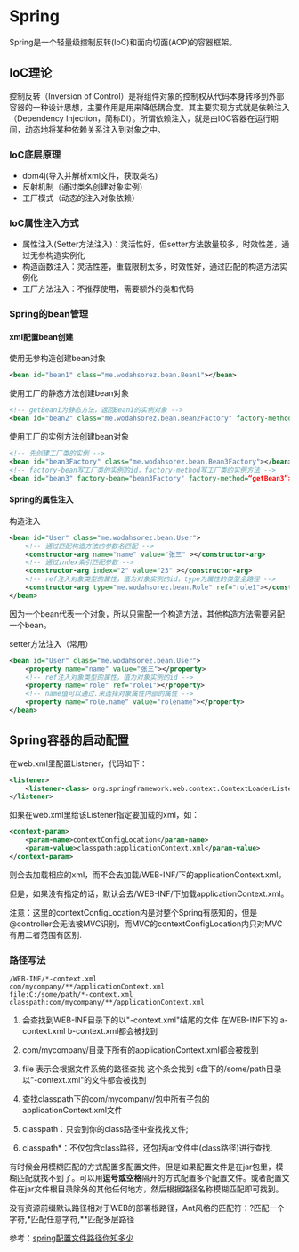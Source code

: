 # Spring

Spring是一个轻量级控制反转(IoC)和面向切面(AOP)的容器框架。

## IoC理论

控制反转（Inversion of Control）是将组件对象的控制权从代码本身转移到外部容器的一种设计思想，主要作用是用来降低耦合度。其主要实现方式就是依赖注入（Dependency Injection，简称DI）。所谓依赖注入，就是由IOC容器在运行期间，动态地将某种依赖关系注入到对象之中。

### IoC底层原理

- dom4j(导入并解析xml文件，获取类名)
- 反射机制（通过类名创建对象实例）
- 工厂模式（动态的注入对象依赖）


### IoC属性注入方式

- 属性注入(Setter方法注入)：灵活性好，但setter方法数量较多，时效性差，通过无参构造实例化
- 构造函数注入：灵活性差，重载限制太多，时效性好，通过匹配的构造方法实例化
- 工厂方法注入：不推荐使用，需要额外的类和代码

### Spring的bean管理

#### xml配置bean创建

使用无参构造创建bean对象

```xml
<bean id="bean1" class="me.wodahsorez.bean.Bean1"></bean>
```

使用工厂的静态方法创建bean对象

```xml
<!-- getBean1为静态方法，返回Bean1的实例对象 -->
<bean id="bean2" class="me.wodahsorez.bean.Bean2Factory" factory-method=“getBean2” ></bean>
```

使用工厂的实例方法创建bean对象

```xml
<!-- 先创建工厂类的实例 -->
<bean id="bean3Factory" class="me.wodahsorez.bean.Bean3Factory"></bean>
<!-- factory-bean写工厂类的实例的id，factory-method写工厂类的实例方法 -->
<bean id="bean3" factory-bean="bean3Factory" factory-method=“getBean3”></bean>
```

#### Spring的属性注入

构造注入

```xml
<bean id="User" class="me.wodahsorez.bean.User">
	<!-- 通过匹配构造方法的参数名匹配 -->
    <constructor-arg name="name" value="张三" ></constructor-arg>
    <!-- 通过index索引匹配参数 -->
    <constructor-arg index="2" value="23" ></constructor-arg>
    <!-- ref注入对象类型的属性，值为对象实例的id，type为属性的类型全路径 -->
    <constructor-arg type="me.wodahsorez.bean.Role" ref="role1"></constructor-arg>
</bean>
```

因为一个bean代表一个对象，所以只需配一个构造方法，其他构造方法需要另配一个bean。

setter方法注入（常用）

```xml
<bean id="User" class="me.wodahsorez.bean.User">
	<property name="name" value="张三"></property>
    <!-- ref注入对象类型的属性，值为对象实例的id -->
    <property name="role" ref="role1"></property>
    <!-- name值可以通过.来选择对象属性内部的属性 -->
    <property name="role.name" value="rolename"></property>
</bean>
```











## Spring容器的启动配置

在web.xml里配置Listener，代码如下：  

```xml
<listener>   
	<listener-class> org.springframework.web.context.ContextLoaderListener <listener-class >   
</listener>
```

如果在web.xml里给该Listener指定要加载的xml，如：

```xml
<context-param>
    <param-name>contextConfigLocation</param-name> 
    <param-value>classpath:applicationContext.xml</param-value>
</context-param>
```

则会去加载相应的xml，而不会去加载/WEB-INF/下的applicationContext.xml。

但是，如果没有指定的话，默认会去/WEB-INF/下加载applicationContext.xml。

注意：这里的contextConfigLocation内是对整个Spring有感知的，但是@controller会无法被MVC识别，而MVC的contextConfigLocation内只对MVC有用二者范围有区别.

### 路径写法

```
/WEB-INF/*-context.xml 
com/mycompany/**/applicationContext.xml  
file:C:/some/path/*-context.xml
classpath:com/mycompany/**/applicationContext.xml  
```

1. 会查找到WEB-INF目录下的以"-context.xml"结尾的文件  在WEB-INF下的 a-context.xml b-context.xml都会被找到

2. com/mycompany/目录下所有的applicationContext.xml都会被找到

3. file 表示会根据文件系统的路径查找 这个条会找到 c盘下的/some/path目录以"-context.xml"的文件都会被找到

4. 查找classpath下的com/mycompany/包中所有子包的applicationContext.xml文件

5. classpath：只会到你的class路径中查找找文件; 

6. classpath*：不仅包含class路径，还包括jar文件中(class路径)进行查找.

有时候会用模糊匹配的方式配置多配置文件。但是如果配置文件是在jar包里，模糊匹配就找不到了。可以用**逗号或空格**隔开的方式配置多个配置文件。或者配置文件在jar文件根目录除外的其他任何地方，然后根据路径名称模糊匹配即可找到。

没有资源前缀默认路径相对于WEB的部署根路径，Ant风格的匹配符：?匹配一个字符,*匹配任意字符,**匹配多层路径

参考：[spring配置文件路径你知多少](http://name327.iteye.com/blog/1628884)